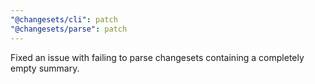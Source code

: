 ```yaml
---
"@changesets/cli": patch
"@changesets/parse": patch
---
```


Fixed an issue with failing to parse changesets containing a completely empty summary.
